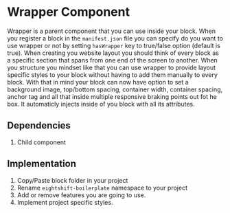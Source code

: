# Wrapper Component

Wrapper is a parent component that you can use inside your block. When you register a block in the `manifest.json` file you can specify do you want to use wrapper or not by setting `hasWrapper` key to true/false option (default is true). When creating you website layout you should think of every block as a specific section that spans from one end of the screen to another. When you structure you mindset like that you can use wrapper to provide layout specific styles to your block without having to add them manually to every block. With that in mind your block can now have option to set a background image, top/bottom spacing, container width, container spacing, anchor tag and all that inside multiple responsive braking points out fot he box. It automaticly injects inside of you block with all its attributes.

## Dependencies

1. Child component

## Implementation
1. Copy/Paste block folder in your project
2. Rename `eightshift-boilerplate` namespace to your project
3. Add or remove features you are going to use.
4. Implement project specific styles.
